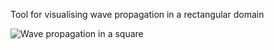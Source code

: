 Tool for visualising wave propagation in a rectangular domain

![Wave propagation in a square](https://github.com/ruehhh/wave_propagation/blob/main/animation.gif)
